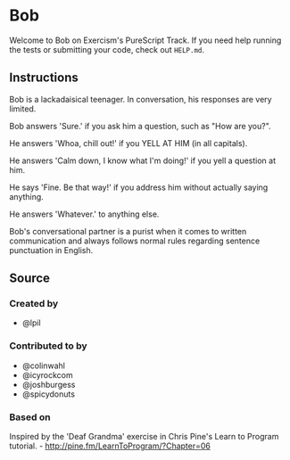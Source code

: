 # Bob

Welcome to Bob on Exercism's PureScript Track.
If you need help running the tests or submitting your code, check out `HELP.md`.

## Instructions

Bob is a lackadaisical teenager. In conversation, his responses are very limited.

Bob answers 'Sure.' if you ask him a question, such as "How are you?".

He answers 'Whoa, chill out!' if you YELL AT HIM (in all capitals).

He answers 'Calm down, I know what I'm doing!' if you yell a question at him.

He says 'Fine. Be that way!' if you address him without actually saying
anything.

He answers 'Whatever.' to anything else.

Bob's conversational partner is a purist when it comes to written communication and always follows normal rules regarding sentence punctuation in English.

## Source

### Created by

- @lpil

### Contributed to by

- @colinwahl
- @icyrockcom
- @joshburgess
- @spicydonuts

### Based on

Inspired by the 'Deaf Grandma' exercise in Chris Pine's Learn to Program tutorial. - http://pine.fm/LearnToProgram/?Chapter=06